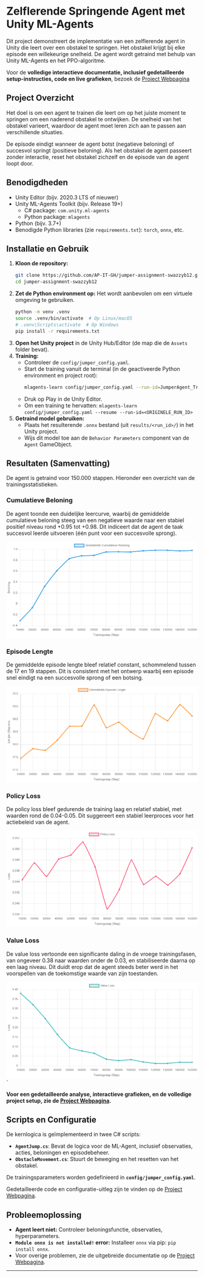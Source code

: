 # Zelflerende Springende Agent met Unity ML-Agents

Dit project demonstreert de implementatie van een zelflerende agent in Unity die leert over een obstakel te springen. Het obstakel krijgt bij elke episode een willekeurige snelheid. De agent wordt getraind met behulp van Unity ML-Agents en het PPO-algoritme.

Voor de **volledige interactieve documentatie, inclusief gedetailleerde setup-instructies, code en live grafieken**, bezoek de [Project Webpagina](https://ap-it-gh.github.io/jumper-assignment-swazzyb12/index.html)

## Project Overzicht

Het doel is om een agent te trainen die leert om op het juiste moment te springen om een naderend obstakel te ontwijken. De snelheid van het obstakel varieert, waardoor de agent moet leren zich aan te passen aan verschillende situaties.

De episode eindigt wanneer de agent botst (negatieve beloning) of succesvol springt (positieve beloning). Als het obstakel de agent passeert zonder interactie, reset het obstakel zichzelf en de episode van de agent loopt door.

## Benodigdheden

*   Unity Editor (bijv. 2020.3 LTS of nieuwer)
*   Unity ML-Agents Toolkit (bijv. Release 19+)
    *   C# package: `com.unity.ml-agents`
    *   Python package: `mlagents`
*   Python (bijv. 3.7+)
*   Benodigde Python libraries (zie `requirements.txt`): `torch`, `onnx`, etc.

## Installatie en Gebruik

1.  **Kloon de repository:**
    ```bash
    git clone https://github.com/AP-IT-GH/jumper-assignment-swazzyb12.git
    cd jumper-assignment-swazzyb12
    ```
2.  **Zet de Python environment op:**
    Het wordt aanbevolen om een virtuele omgeving te gebruiken.
    ```bash
    python -m venv .venv
    source .venv/bin/activate  # Op Linux/macOS
    # .venv\Scripts\activate  # Op Windows
    pip install -r requirements.txt
    ```
3.  **Open het Unity project** in de Unity Hub/Editor (de map die de `Assets` folder bevat).
4.  **Training:**
    *   Controleer de `config/jumper_config.yaml`.
    *   Start de training vanuit de terminal (in de geactiveerde Python environment en project root):
        ```bash
        mlagents-learn config/jumper_config.yaml --run-id=JumperAgent_Training1
        ```
    *   Druk op Play in de Unity Editor.
    *   Om een training te hervatten: `mlagents-learn config/jumper_config.yaml --resume --run-id=<ORIGINELE_RUN_ID>`
5.  **Getraind model gebruiken:**
    *   Plaats het resulterende `.onnx` bestand (uit `results/<run_id>/`) in het Unity project.
    *   Wijs dit model toe aan de `Behavior Parameters` component van de `Agent` GameObject.

## Resultaten (Samenvatting)

De agent is getraind voor 150.000 stappen. Hieronder een overzicht van de trainingsstatistieken.

### Cumulatieve Beloning

De agent toonde een duidelijke leercurve, waarbij de gemiddelde cumulatieve beloning steeg van een negatieve waarde naar een stabiel positief niveau rond +0.95 tot +0.98. Dit indiceert dat de agent de taak succesvol leerde uitvoeren (één punt voor een succesvolle sprong).

![Cumulatieve Beloning](image.png)

### Episode Lengte

De gemiddelde episode lengte bleef relatief constant, schommelend tussen de 17 en 19 stappen. Dit is consistent met het ontwerp waarbij een episode snel eindigt na een succesvolle sprong of een botsing.

![Episode Lengte](image-1.png)

### Policy Loss

De policy loss bleef gedurende de training laag en relatief stabiel, met waarden rond de 0.04-0.05. Dit suggereert een stabiel leerproces voor het actiebeleid van de agent.

![Policy Loss](image-2.png)

### Value Loss

De value loss vertoonde een significante daling in de vroege trainingsfasen, van ongeveer 0.38 naar waarden onder de 0.03, en stabiliseerde daarna op een laag niveau. Dit duidt erop dat de agent steeds beter werd in het voorspellen van de toekomstige waarde van zijn toestanden.

![Value Loss](image-3.png)`

**Voor een gedetailleerde analyse, interactieve grafieken, en de volledige project setup, zie de [Project Webpagina](https://ap-it-gh.github.io/jumper-assignment-swazzyb12/index.html).**

## Scripts en Configuratie

De kernlogica is geïmplementeerd in twee C# scripts:
*   **`AgentJump.cs`**: Bevat de logica voor de ML-Agent, inclusief observaties, acties, beloningen en episodebeheer.
*   **`ObstacleMovement.cs`**: Stuurt de beweging en het resetten van het obstakel.

De trainingsparameters worden gedefinieerd in **`config/jumper_config.yaml`**.

Gedetailleerde code en configuratie-uitleg zijn te vinden op de [Project Webpagina](https://ap-it-gh.github.io/jumper-assignment-swazzyb12/index.html).

## Probleemoplossing

*   **Agent leert niet:** Controleer beloningsfunctie, observaties, hyperparameters.
*   **`Module onnx is not installed!` error:** Installeer `onnx` via pip: `pip install onnx`.
*   Voor overige problemen, zie de uitgebreide documentatie op de [Project Webpagina](https://ap-it-gh.github.io/jumper-assignment-swazzyb12/index.html).

---